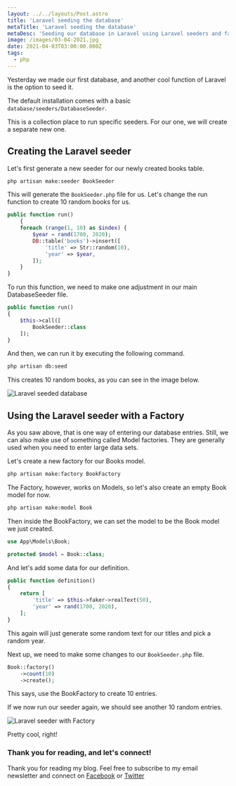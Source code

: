 ```yaml
---
layout: ../../layouts/Post.astro
title: 'Laravel seeding the database'
metaTitle: 'Laravel seeding the database'
metaDesc: 'Seeding our database in Laravel using Laravel seeders and factories'
image: /images/03-04-2021.jpg
date: 2021-04-03T03:00:00.000Z
tags:
  - php
---
```


Yesterday we made our first database, and another cool function of Laravel is the option to seed it.

The default installation comes with a basic `database/seeders/DatabaseSeeder`.

This is a collection place to run specific seeders. For our one, we will create a separate new one.

## Creating the Laravel seeder

Let's first generate a new seeder for our newly created books table.

```bash
php artisan make:seeder BookSeeder
```

This will generate the `BookSeeder.php` file for us. Let's change the run function to create 10 random books for us.

```php
public function run()
	{
	foreach (range(1, 10) as $index) {
		$year = rand(1700, 2020);
		DB::table('books')->insert([
			'title' => Str::random(10),
			'year' => $year,
		]);
	}
}
```

To run this function, we need to make one adjustment in our main DatabaseSeeder file.

```php
public function run()
{
    $this->call([
        BookSeeder::class
    ]);
}
```

And then, we can run it by executing the following command.

```bash
php artisan db:seed
```

This creates 10 random books, as you can see in the image below.

![Laravel seeded database](https://cdn.hashnode.com/res/hashnode/image/upload/v1617085232847/MG9_V_FbB.png)

## Using the Laravel seeder with a Factory

As you saw above, that is one way of entering our database entries. Still, we can also make use of something called Model factories.
They are generally used when you need to enter large data sets.

Let's create a new factory for our Books model.

```bash
php artisan make:factory BookFactory
```

The Factory, however, works on Models, so let's also create an empty Book model for now.

```bash
php artisan make:model Book
```

Then inside the BookFactory, we can set the model to be the Book model we just created.

```php
use App\Models\Book;

protected $model = Book::class;
```

And let's add some data for our definition.

```php
public function definition()
{
    return [
        'title' => $this->faker->realText(50),
        'year' => rand(1700, 2020),
    ];
}
```

This again will just generate some random text for our titles and pick a random year.

Next up, we need to make some changes to our `BookSeeder.php` file.

```php
Book::factory()
	->count(10)
	->create();
```

This says, use the BookFactory to create 10 entries.

If we now run our seeder again, we should see another 10 random entries.

![Laravel seeder with Factory](https://cdn.hashnode.com/res/hashnode/image/upload/v1617085921720/G6Rm2L7pL.png)

Pretty cool, right!

### Thank you for reading, and let's connect!

Thank you for reading my blog. Feel free to subscribe to my email newsletter and connect on [Facebook](https://www.facebook.com/DailyDevTipsBlog) or [Twitter](https://twitter.com/DailyDevTips1)
